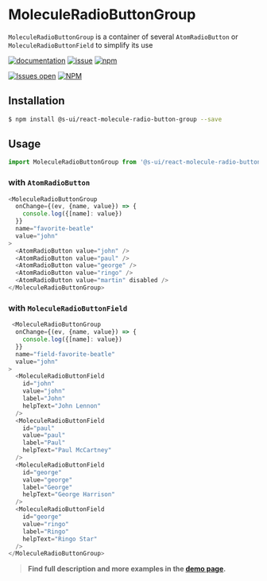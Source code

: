 # MoleculeRadioButtonGroup

`MoleculeRadioButtonGroup` is a container of several `AtomRadioButton` or `MoleculeRadioButtonField` to simplify its use

[![documentation](https://img.shields.io/badge/read%20the%20doc-black?logo=readthedocs)](https://sui-components.vercel.app/workbench/molecule/radioButtonGroup/)
[![issue](https://img.shields.io/badge/report%20a%20bug-black?logo=openbugbounty&logoColor=red)](https://github.com/SUI-Components/sui-components/issues/new?&projects=4&template=bug-report.yml&assignees=&template=report-a-bug.yml&title=🪲+&labels=bug,component,molecule,radioButtonGroup)
[![npm](https://img.shields.io/npm/dt/%40s-ui/react-molecule-radio-button-group?logo=npm&labelColor=black)](https://www.npmjs.com/package/@s-ui/react-molecule-radio-button-group)

[![Issues open](https://img.shields.io/github/issues-search/SUI-Components/sui-components?query=is%3Aopen%20label%3Acomponent%20label%3AradioButtonGroup&logo=openbugbounty&logoColor=red&label=issues%20open&color=red)](https://github.com/SUI-Components/sui-components/issues?q=is%3Aopen+label%3Acomponent+label%3AradioButtonGroup)
[![NPM](https://img.shields.io/npm/l/%40s-ui%2Freact-molecule-radio-button-group)](https://github.com/SUI-Components/sui-components/blob/main/components/molecule/radioButtonGroup/LICENSE.md)

## Installation

```sh
$ npm install @s-ui/react-molecule-radio-button-group --save
```

## Usage

```js
import MoleculeRadioButtonGroup from '@s-ui/react-molecule-radio-button-group'
```

### with `AtomRadioButton`

```js
<MoleculeRadioButtonGroup
  onChange={(ev, {name, value}) => {
    console.log({[name]: value})
  }}
  name="favorite-beatle"
  value="john"
>
  <AtomRadioButton value="john" />
  <AtomRadioButton value="paul" />
  <AtomRadioButton value="george" />
  <AtomRadioButton value="ringo" />
  <AtomRadioButton value="martin" disabled />
</MoleculeRadioButtonGroup>
```

### with `MoleculeRadioButtonField`

```js
 <MoleculeRadioButtonGroup
  onChange={(ev, {name, value}) => {
    console.log({[name]: value})
  }}
  name="field-favorite-beatle"
  value="john"
>
  <MoleculeRadioButtonField
    id="john"
    value="john"
    label="John"
    helpText="John Lennon"
  />
  <MoleculeRadioButtonField
    id="paul"
    value="paul"
    label="Paul"
    helpText="Paul McCartney"
  />
  <MoleculeRadioButtonField
    id="george"
    value="george"
    label="George"
    helpText="George Harrison"
  />
  <MoleculeRadioButtonField
    id="george"
    value="ringo"
    label="Ringo"
    helpText="Ringo Star"
  />
</MoleculeRadioButtonGroup>
```


> **Find full description and more examples in the [demo page](/workbench/molecule/radioButtonGroup).**